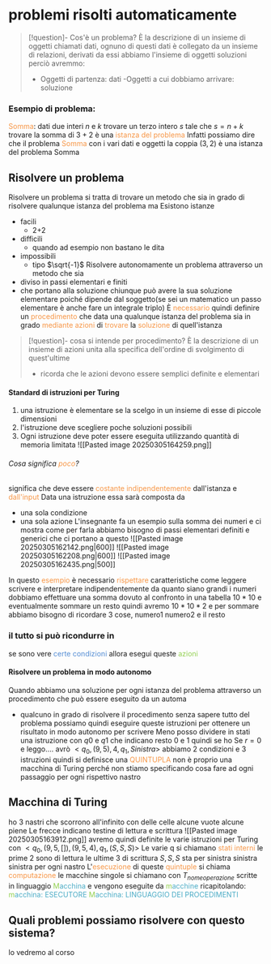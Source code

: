# problemi risolti automaticamente
>[!question]- Cos'è un problema?
>È la descrizione di un insieme di oggetti chiamati dati, ognuno di questi dati è collegato da un insieme di relazioni, derivati da essi abbiamo l'insieme di oggetti soluzioni 
>perciò avremmo:
>- Oggetti di partenza: dati
>-Oggetti a cui dobbiamo arrivare: soluzione

### Esempio di problema:
<font color="#f79646">Somma</font>: dati due interi $n$ e $k$ trovare un terzo intero $s$ tale che $s=n+k$
trovare la somma di $3+2$ è una <font color="#f79646">istanza del problema</font> 
Infatti possiamo dire che il problema <font color="#f79646">Somma</font> con i vari dati e oggetti la coppia $(3,2)$ è una istanza del problema Somma
## Risolvere un problema
Risolvere un problema si tratta di trovare un metodo che sia in grado di risolvere qualunque istanza del problema ma
Esistono istanze 
- facili
	- 2+2
- difficili
	- quando ad esempio non bastano le dita
- impossibili
	- tipo $\sqrt{-1}$ 
Risolvere autonomamente un problema attraverso un metodo che sia
- diviso in passi elementari e finiti
- che portano alla soluzione
chiunque può avere la sua soluzione elementare poiché dipende dal soggetto(se sei un matematico un passo elementare è anche fare un integrale triplo)
È <font color="#f79646">necessario</font> quindi definire un <font color="#f79646">procedimento</font> che data una qualunque istanza del problema sia in grado <font color="#f79646">mediante azioni </font>di <font color="#f79646">trovare</font> la <font color="#f79646">soluzione</font> di quell'istanza
>[!question]- cosa si intende per procedimento?
>È la descrizione di un insieme di azioni unita alla specifica dell'ordine di svolgimento di quest'ultime
>- ricorda che le azioni devono essere semplici definite e elementari
#### Standard di istruzioni per Turing
1) una istruzione è elementare se la scelgo in un insieme di esse di piccole dimensioni
2) l'istruzione deve scegliere poche soluzioni possibili
3) Ogni istruzione deve poter essere eseguita utilizzando quantità di memoria limitata
![[Pasted image 20250305164259.png]]
###### Cosa significa <font color="#f79646">poco</font>?
significa che deve essere <font color="#f79646">costante</font> <font color="#f79646">indipendentemente</font> dall'istanza e <font color="#f79646">dall'input</font>
Data una istruzione essa sarà composta da 
- una sola condizione
- una sola azione
L'insegnante fa un esempio sulla somma dei numeri e ci mostra come per farla abbiamo bisogno di passi elementari definiti e generici che ci portano a questo
![[Pasted image 20250305162142.png|600]]
![[Pasted image 20250305162208.png|600]]
![[Pasted image 20250305162435.png|500]]

In questo <font color="#f79646">esempio</font> è necessario <font color="#f79646">rispettare</font> caratteristiche come leggere scrivere e interpretare
indipendentemente da quanto siano grandi i numeri dobbiamo effettuare una somma dovuto al confronto in una tabella $10*10$ e eventualmente sommare un resto quindi avremo $10*10*2$ e per sommare abbiamo bisogno di ricordare 3 cose, numero1 numero2 e il resto
### il tutto si può ricondurre in
se sono vere <font color="#548dd4">certe condizioni</font> allora esegui queste<font color="#92d050"> azioni</font>
#### Risolvere un problema in modo autonomo
Quando abbiamo una soluzione per ogni istanza del problema attraverso un procedimento che può essere eseguito da un automa
- qualcuno in grado di risolvere il procedimento senza sapere tutto del problema
possiamo quindi eseguire queste istruzioni per ottenere un risultato in modo autonomo
per scrivere Meno posso dividere in stati una istruzione con $q0$ e $q1$ che indicano resto $0$ e $1$
quindi se ho
Se $r=0$ e leggo....
avrò $<q_0,(9,5),4,q_1,Sinistra>$
abbiamo 2 condizioni e 3 istruzioni quindi si definisce una <font color="#f79646">QUINTUPLA</font>
non è proprio una macchina di Turing perché non stiamo specificando cosa fare ad ogni passaggio per ogni rispettivo nastro
## Macchina di Turing 
ho $3$ nastri che scorrono all'infinito con delle celle alcune vuote alcune piene
Le frecce indicano testine di lettura e scrittura
![[Pasted image 20250305163912.png]]
avremo quindi definite le varie istruzioni per Turing con $<q_0,(9,5,[]),(9,5,4),q_1,(S,S,S)>$
Le varie q si chiamano <font color="#f79646">stati interni</font>
le prime $2$ sono di lettura le ultime 3 di scrittura 
$S,S,S$ sta per sinistra sinistra sinistra per ogni nastro
L'<font color="#f79646">esecuzione </font>di queste <font color="#f79646">quintuple</font> si chiama <font color="#f79646">computazione</font>
le macchine singole si chiamano con $T_{nomeoperazione}$
scritte in linguaggio <font color="#92d050">M</font><font color="#4bacc6">acchina</font> e vengono eseguite da <font color="#92d050">m</font><font color="#4bacc6">acchine </font>
ricapitolando:
<font color="#92d050">m</font><font color="#4bacc6">acchina: ESECUTORE</font>
<font color="#92d050">M</font><font color="#4bacc6">acchina: LINGUAGGIO DEI PROCEDIMENTI</font>
## Quali problemi possiamo risolvere con questo sistema?
lo vedremo al corso